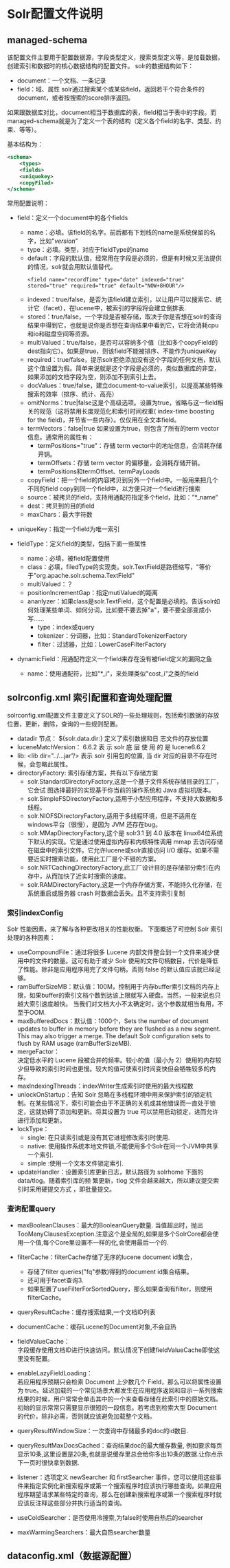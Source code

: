 # Solr配置文件说明

## managed-schema

该配置文件主要用于配置数据源，字段类型定义，搜索类型定义等，是加载数据，创建索引和数据时的核心数据结构的配置文件。 solr的数据结构如下：

- document：一个文档、一条记录
- field：域、属性 solr通过搜索某个或某些field，返回若干个符合条件的document，或者按搜索的score排序返回。

如果跟数据库对比，document相当于数据库的表，field相当于表中的字段。而managed-schema就是为了定义一个表的结构（定义各个field的名字、类型、约束、等等）。

基本结构为：

```xml
<schema>
    <types>
    <fields>
    <uniquekey>
    <copyFiled>
</schema>
```

常用配置说明：

- field：定义一个document中的各个fields

  - name：必填。该field的名字。前后都有下划线的name是系统保留的名字，比如"_version_"
  - type：必填。类型，对应于fieldType的name
  - default：字段的默认值，经常用在字段是必须的，但是有时候又无法提供的情况，solr就会用默认值替代。
    ```
    <field name="recordTime" type="date" indexed="true" stored="true" required="true" default="NOW+8HOUR"/>
    ```
  - indexed：true/false，是否为该field建立索引，以让用户可以搜索它、统计它（facet），在lucene中，被索引的字段将会建立倒排表.
  - stored：true/false，一个字段是否被存储，取决于你是否想在solr的查询结果中得到它，也就是说你是否想在查询结果中看到它，它将会消耗cpu和io和磁盘空间等资源。
  - multiValued：true/false，是否可以容纳多个值（比如多个copyField的dest指向它）。如果是true，则该field不能被排序、不能作为uniqueKey
  - required：true/false，提示solr拒绝添加没有这个字段的任何文档，默认这个值设置为假。简单来说就是这个字段是必须的，类似数据库的非空，如果添加的文档字段为空，则添加不到索引上去。
  - docValues：true/false，建立document-to-value索引，以提高某些特殊搜索的效率（排序、统计、高亮）
  - omitNorms：true|false这是个高级选项。设置为true，省略与这一field相关的规范（这将禁用长度规范化和索引时间权重( index-time boosting for the field)，并节省一些内存）。仅仅用在全文本field。
  - termVectors：false|true 如果设置为true，则包含了所有的term vector 信息。通常用的属性有：
    - termPositions="true"：存储 term vector中的地址信息，会消耗存储开销。
    - termOffsets：存储 term vector 的偏移量，会消耗存储开销。
    - termPositions和termOffset、termPayLoads
  - copyField：把一个field的内容拷贝到另外一个field中。一般用来把几个不同的field copy到同一个field中，以方便只对一个field进行搜索
  - source：被拷贝的field，支持用通配符指定多个field，比如：”*_name”
  - dest：拷贝到的目的field
  - maxChars：最大字符数
- uniqueKey：指定一个field为唯一索引
- fieldType：定义field的类型，包括下面一些属性
  - name：必填，被field配置使用
  - class：必填，filedType的实现类。solr.TextField是路径缩写，"等价于"org.apache.solr.schema.TextField"
  - multiValued：？
  - positionIncrementGap：指定mutiValued的距离
  - ananlyzer：如果class是solr.TextField，这个配置是必填的。告诉solr如何处理某些单词、如何分词，比如要不要去掉"a"，要不要全部变成小写......
    - type：index或query
    - tokenizer：分词器，比如：StandardTokenizerFactory
    - filter：过滤器，比如：LowerCaseFilterFactory
- dynamicField：用通配符定义一个field来存在没有被field定义的漏网之鱼
  - name：使用通配符，比如"*_i"，来处理类似"cost_i"之类的field

## solrconfig.xml 索引配置和查询处理配置

solrconfig.xml配置文件主要定义了SOLR的一些处理规则，包括索引数据的存放位置，更新，删除，查询的一些规则配置。
- datadir 节点：
  <datadir>${solr.data.dir:}</datadir>
  定义了索引数据和日 志文件的存放位置
- luceneMatchVersion：
  <lucenematchversion>6.6.2</lucenematchversion>
  表 示 solr 底 层 使 用 的 是 lucene6.6.2
- lib:
  <lib dir="../...jar”/> 表示 solr 引用包的位置, 当 dir 对应的目录不存在时候，会忽略此属性。
- directoryFactory: 索引存储方案，共有以下存储方案
  - solr.StandardDirectoryFactory,这是一个基于文件系统存储目录的工厂，它会试 图选择最好的实现基于你当前的操作系统和 Java 虚拟机版本。
  - solr.SimpleFSDirectoryFactory,适用于小型应用程序，不支持大数据和多线程。
  - solr.NIOFSDirectoryFactory,适用于多线程环境，但是不适用在 windows平台（很慢），是因为 JVM 还存在bug。
  - solr.MMapDirectoryFactory,这个是 solr3.1 到 4.0 版本在 linux64位系统下默认的实现。它是通过使用虚拟内存和内核特性调用 mmap 去访问存储在磁盘中的索引文件。它允许lucene或solr直接访问 I/O 缓存。如果不需要近实时搜索功能，使用此工厂是个不错的方案。
  - solr.NRTCachingDirectoryFactory,此工厂设计目的是存储部分索引在内存中，从而加快了近实时搜索的速度。
  - solr.RAMDirectoryFactory,这是一个内存存储方案，不能持久化存储，在系统重启或服务器 crash 时数据会丢失。且不支持索引复制

### 索引indexConfig

Solr 性能因素，来了解与各种更改相关的性能权衡。 下面概括了可控制 Solr 索引处理的各种因素：

- useCompoundFile：通过将很多 Lucene 内部文件整合到一个文件来减少使用中的文件的数量。这可有助于减少 Solr 使用的文件句柄数目，代价是降低了性能。除非是应用程序用完了文件句柄，否则 false 的默认值应该就已经足够。
- ramBufferSizeMB：默认值：100M，控制用于内存buffer索引文档的内存上限，如果buffer的索引文档个数到达该上限就写入硬盘。当然，一般来说也只越大索引速度越快。
当我们对文档大小不太确定时，这个参数就相当有用，不至于OOM.
- maxBufferedDocs：默认值：1000个，Sets the number of document updates to buffer in memory before they are flushed as a new segment. This may also trigger a merge. The default Solr configuration sets to flush by RAM usage (ramBufferSizeMB).
- mergeFactor：<br>
  决定低水平的 Lucene 段被合并的频率。较小的值（最小为 2）使用的内存较少但导致的索引时间也更慢。较大的值可使索引时间变快但会牺牲较多的内存。
- maxIndexingThreads：indexWriter生成索引时使用的最大线程数
- unlockOnStartup：告知 Solr 忽略在多线程环境中用来保护索引的锁定机制。在某些情况下，索引可能会由于不正确的关机或其他错误而一直处于锁定，这就妨碍了添加和更新。将其设置为 true 可以禁用启动锁定，进而允许进行添加和更新。
- lockType：
  - single: 在只读索引或是没有其它进程修改索引时使用.
  - native: 使用操作系统本地文件锁,不能使用多个Solr在同一个JVM中共享一个索引.
  - simple :使用一个文本文件锁定索引.
- updateHandler：设置索引库更新日志，默认路径为 solrhome 下面的 data/tlog。随着索引库的频 繁更新，tlog 文件会越来越大，所以建议提交索引时采用硬提交方式 ，即批量提交。

### 查询配置query

- maxBooleanClauses：最大的BooleanQuery数量. 当值超出时，抛出 TooManyClausesException.注意这个是全局的,如果是多个SolrCore都会使用一个值,每个Core里设置不一样的化,会使用最后一个的.
- filterCache：filterCache存储了无序的lucene document id集合，
  - 存储了filter queries("fq"参数)得到的document id集合结果。
  - 还可用于facet查询3.
  - 如果配置了useFilterForSortedQuery，那么如果查询有filter，则使用filterCache。

- queryResultCache：缓存搜索结果,一个文档ID列表
- documentCache：缓存Lucene的Document对象,不会自热
- fieldValueCache：<br>
  字段缓存使用文档ID进行快速访问。默认情况下创建fieldValueCache即使这里没有配置。

- enableLazyFieldLoading：<br>
  若应用程序预期只会检索 Document 上少数几个 Field，那么可以将属性设置为 true。延迟加载的一个常见场景大都发生在应用程序返回和显示一系列搜索结果的时候，用户常常会单击其中的一个来查看存储在此索引中的原始文档。初始的显示常常只需要显示很短的一段信息。若考虑到检索大型 Document 的代价，除非必需，否则就应该避免加载整个文档。

- queryResultWindowSize：一次查询中存储最多的doc的id数目.
- queryResultMaxDocsCached：查询结果doc的最大缓存数量, 例如要求每页显示10条,这里设置是20条,也就是说缓存里总会给你多出10条的数据.让你点示下一页时很快拿到数据.
- listener：选项定义 newSearcher 和 firstSearcher 事件，您可以使用这些事件来指定实例化新搜索程序或第一个搜索程序时应该执行哪些查询。如果应用程序期望请求某些特定的查询，那么在创建新搜索程序或第一个搜索程序时就应该反注释这些部分并执行适当的查询。
- useColdSearcher：是否使用冷搜索,为false时使用自热后的searcher
- maxWarmingSearchers：最大自热searcher数量

## dataconfig.xml（数据源配置）
